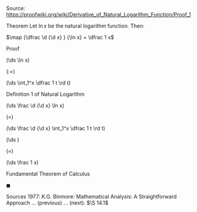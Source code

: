 # 

Source: https://proofwiki.org/wiki/Derivative_of_Natural_Logarithm_Function/Proof_1

Theorem
Let $\ln x$ be the natural logarithm function.
Then:

$\map {\dfrac \d {\d x} } {\ln x} = \dfrac 1 x$


Proof













\(\ds \ln x\)

\(:=\)







\(\ds \int_1^x \dfrac 1 t \rd t\)





Definition 1 of Natural Logarithm














\(\ds \frac \d {\d x} \ln x\)

\(=\)







\(\ds \frac \d {\d x} \int_1^x \dfrac 1 t \rd t\)




















\(\ds \)

\(=\)







\(\ds \frac 1 x\)





Fundamental Theorem of Calculus



$\blacksquare$


Sources
1977: K.G. Binmore: Mathematical Analysis: A Straightforward Approach ... (previous) ... (next): $\S 14.1$




